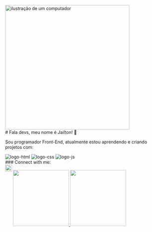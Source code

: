 <img src="https://raw.githubusercontent.com/MicaelliMedeiros/micaellimedeiros/master/image/computer-illustration.png" alt="ilustração de um computador" min-width="400px" max-width="400px" width="400px" align="center">


</br>
 # Fala devs, meu nome é Jailton! 👋

Sou programador Front-End, atualmente estou aprendendo e criando projetos com:

<img src="https://img.shields.io/badge/HTML-239120?style=for-the-badge&logo=html5&logoColor=white" alt= "logo-html"/>
<img src="https://img.shields.io/badge/CSS-239120?&style=for-the-badge&logo=css3&logoColor=white" alt="logo-css"/>
<img src="https://img.shields.io/badge/JavaScript-323330?style=for-the-badge&logo=javascript&logoColor=F7DF1E" alt="logo-js"/>
</br>
### Connect with me:

<div>
<a href="https://www.linkedin.com/in/jailton-vieira/">
<img align="left" alt="LinkedIn" width="22px" src="https://cdn.jsdelivr.net/npm/simple-icons@v3/icons/linkedin.svg" />
</div>
<br>

<div>
<a href="https://github.com/dev-jailton-junior">
<img height="180em" src="https://github-readme-stats.vercel.app/api?username=dev-jailton-junior&layout_icons=true&theme=tokyonight&include_all_commits=true&count_private=true"/>
<img height="180em" src="https://github-readme-stats.vercel.app/api/top-langs/?username=dev-jailton-junior&layout=compact&langs_count=6&theme=tokyonight"/>
</div>
